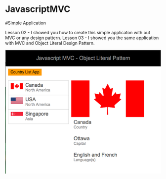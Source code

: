 # JavascriptMVC

#Simple Application

Lesson 02 - I showed you how to create this simple applicaton with out MVC or any design pattern.
Lesson 03 - I showed you the same application with MVC and Object Literal Design Pattern.

<p align="center">
  <img src="https://github.com/softauthor/JavascriptMVC/blob/master/simpleapp.png"/>
</p>
